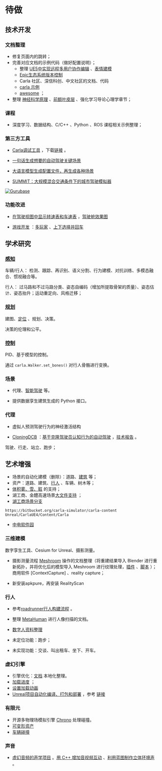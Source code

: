 # 待做

## 技术开发

### 文档整理
- 修复页面内的跳转；
- 完善对应文档的示例代码（做好配置说明）；
  - 整理 [UE5中实现远程多用户协作编辑](https://mp.weixin.qq.com/s/9yqjZjK29sz676vFX6faIQ) 、[表情建模](https://mp.weixin.qq.com/s?__biz=MzAxNzMzODkyMA==&mid=2650671035&idx=1&sn=3f931afdf56a5a3d26eb2100a913fc28) 
  - [Epic生态系统版本控制](https://mp.weixin.qq.com/s?__biz=MzAxNzMzODkyMA==&mid=2650681397&idx=1&sn=b372f97855c9651823cfa2f9fa92be6f) 
  - Carla 社区、深信科创、中文社区的文档、代码 
  - [carla 示例](https://github.com/OpenHUTB/carla/tree/master/PythonAPI/examples) 
  - [awesome](https://github.com/Amin-Tgz/awesome-CARLA) ；
- 整理 [神经科学原理](https://github.com/OpenHUTB/neuro) 、[前额叶皮层](https://github.com/OpenHUTB/PFC) 、强化学习导论心理学章节；

### 课程

- 深度学习、数据结构、C/C++ 、Python 、ROS 课程相关示例整理；

### 第三方工具

- [Carla调试工具](https://gitee.com/kin-zhang/quickly-carla) ，下载[链接](https://www.microsoft.com/en-us/download/details.aspx?id=58090) 。

- [一句话生成想要的自动驾驶关键场景](https://github.com/javyduck/ChatScene) 

- [大语言模型生成配置文件，再生成各种场景](https://github.com/NJUDeepEngine/LASER)

- [SUMMIT：大规模混合交通条件下的城市驾驶模拟器](https://github.com/AdaCompNUS/summit)

[![Gurubase](https://img.shields.io/badge/Gurubase-Ask%20CARLA%20Simulator%20Guru-006BFF)](https://gurubase.io/g/carla-simulator)

### 功能改进

- [在驾驶视图中显示转速表和车速表](https://github.com/carla-simulator/carla/issues/89) ，[驾驶舱效果图](https://s4-frame.ozstatic.by/1000/236/108/20/20108236_2.jpg) 

- [游戏开发](./game.md) ：[多玩家](https://github.com/initialed85/carla-multiplayer) 、[上下选择并回车](https://github.com/wtripp180901/CarlaTestGenGame)


## 学术研究
### [感知](algorithms/perception.md)
车辆/行人：
检测、跟踪、再识别、语义分割、行为建模、对抗训练、多模态融合、惯视融合等。

行人：
过马路和不过马路分类、姿态自编码（增加所提取骨架的质量）、姿态估计、姿态抬升；运动重定向、风格迁移；

### [规划](algorithms/planning.md)
建图、[定位](algorithms/localization.md) 、规划、决策。

决策的伦理和公平。

### [控制](algorithms/control.md)
PID、基于模型的控制。

通过 `carla.Walker.set_bones()` 对行人骨骼进行变换。

### 场景
* 代理、[智能驾驶](https://openhutb.github.io/carla_doc/ecosys_iss/) 等。

* 提供数据孪生建筑生成的 Python 接口。

### 代理
* 虚拟人预测驾驶行为的神经激活结构

* [CloningDCB](pedestrian/cloning_DCB.md) ：[基于克隆驾驶员认知行为的自动驾驶](https://www.linkedin.com/posts/carla-simulator_cloningdcb-research-is-supported-by-project-activity-7188621705307635712-6bes/) ，[技术报告](https://www.webology.org/data-cms/articles/20201222123506pmWEB17061.pdf) 。

驾驶、行走、站立、跑步；


## 艺术增强
* 场景的自动化建模（删除）：道路、[建筑](https://github.com/chenzhaiyu/footprint-detection) 等；
* 资产：道路、建筑、[行人](https://github.com/EpicGames/MetaHuman-DNA-Calibration) 、车辆、树木等；
* [体积雾、雪、脏](https://bitbucket.org/carla-simulator/carla-content/pull-requests/382) 的支持；
* 湖工商、金醴高速场景[大文件支持](./tuto_G_lfs.md) ；
* [湖工商场景分支](https://bitbucket.org/hutbcity/openhutbcarla/src/main/)
```shell
https://bitbucket.org/carla-simulator/carla-content Unreal/CarlaUE4/Content/Carla
```

* [中电软件园](https://overpass-api.de/api/map?bbox=112.8671,28.2281,112.8873,28.2412) 

### 三维建模
数字孪生工具、Cesium for Unreal、摄影测量。

* 摄影测量流程 [Meshroom](https://github.com/OpenHUTB/Meshroom) 操作的文档整理（将重建结果导入 Blender 进行重新拓扑，并将优化后的模型导入 Meshroom 进行纹理处理，[插件](https://github.com/SBCV/Blender-Addon-Photogrammetry-Importer) 、[脚本](https://github.com/tibicen/meshroom2blender) ）； 商用软件 [ContextCapture] 、reality capture；

* 新安装apkpure，再安装 RealityScan

### 行人
* 参考[roadrunner行人构建流程](https://ww2.mathworks.cn/help/roadrunner-scenario/ug/import-custom-character-meshes.html) 。

* 整理 [MetaHuman](https://github.com/EpicGames/MetaHuman-DNA-Calibration) 进行人像扫描的文档。 

* [数字人资料整理](https://github.com/YUANZHUO-BNU/metahuman_overview)

* 未定位功能：跑步；

* 未实现功能：交谈、叫出租车、坐下、开车。



### 虚幻引擎
* 引擎优化：[文档](https://github.com/OpenHUTB/engine_doc) 本地化整理。
* [加载进度](https://www.unrealengine.com/marketplace/en-US/product/loading-screen-with-load-percentage) ；
* [设置加载动画](https://blog.csdn.net/u010385624/article/details/90044368) 
* [Unreal项目自动化编译、打包和部署](https://www.cnblogs.com/uwatech/p/17168090.html) ，参考 [链接](https://pgaleone.eu/cicd/unreal-engine/2020/09/30/continuous-integration-with-unreal-engine-4/) 

### 有限元
* 开源多物理场模拟引擎 [Chrono](https://projectchrono.org/) 处理碰撞。
* [可变形资产](https://github.com/GPUOpen-Effects/FEMFX) 
* [车辆碰撞](https://github.com/OpenRadioss/OpenRadioss)

### 声音
* [虚幻音频的声学项目](https://www.unrealengine.com/marketplace/en-US/product/06cfe91228c04848a0f6d6f7fb7b40f0?sessionInvalidated=true) 。[用 C++ 增加音视频互动](https://blog.csdn.net/agora_cloud/article/details/106293719) 、[利用蓝图制作立体环境声](利用蓝图制作立体环境声) 。



